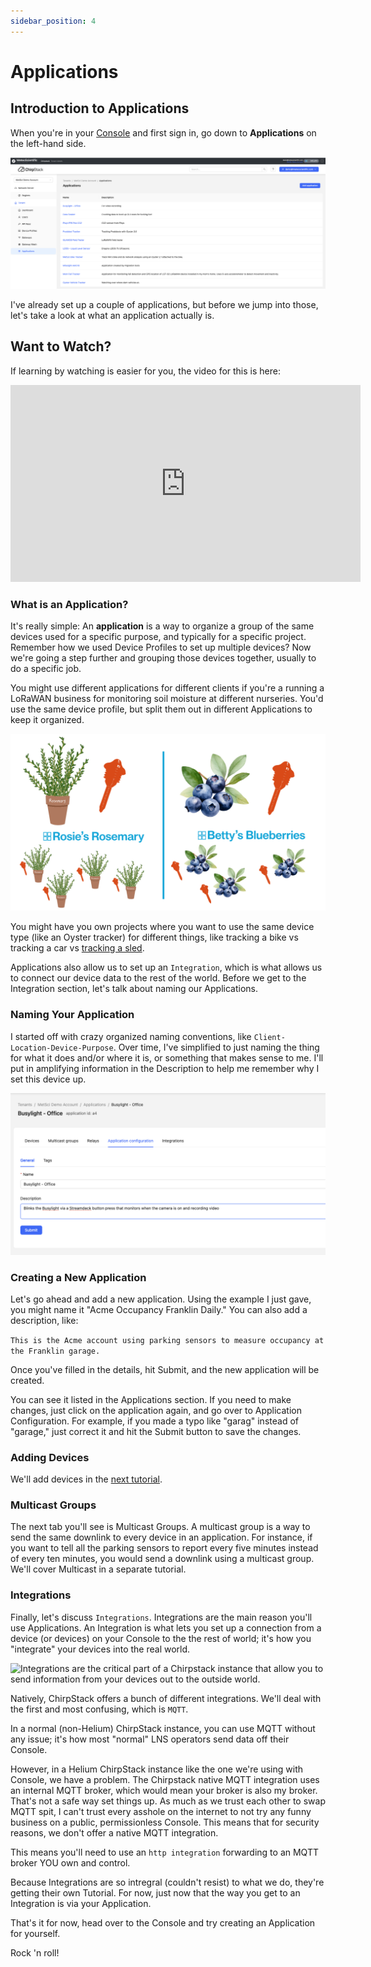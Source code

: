 ```yaml
---
sidebar_position: 4
---
```

# Applications 

## Introduction to Applications

When you're in your [Console](https://console.meteoscientific.com/front/login) and first sign in, go down to **Applications** on the left-hand side. 

<div style={{
  display: 'flex',
  justifyContent: 'center',
  margin: '20px auto'
}}>
  <img 
    src="/images/tutorial-basics/004-set-up-applications/chirpstack-applications.png"
    alt="Adding a pre-loaded Device Profile Template in the Chirpstack MeteoScientific LNS"
    style={{
      maxWidth: '800px',
      width: '100%',
      borderRadius: '8px',
      border: '4px solid var(--metsci-primary)',
      boxShadow: '0 4px 12px rgba(217, 74, 24, 0.15)',
    }}
  />
</div>

I've already set up a couple of applications, but before we jump into those, let's take a look at what an application actually is.

## Want to Watch?

If learning by watching is easier for you, the video for this is here:
<iframe width="560" height="315" src="https://www.youtube.com/embed/if3FsIUoInk?si=hyjZ2ct_pzykOtks" title="YouTube video player" frameborder="0" allow="accelerometer; autoplay; clipboard-write; encrypted-media; gyroscope; picture-in-picture; web-share" referrerpolicy="strict-origin-when-cross-origin" allowfullscreen></iframe>

### What is an Application?

It's really simple:  An **application** is a way to organize a group of the same devices used for a specific purpose, and typically for a specific project.  Remember how we used Device Profiles to set up multiple devices?  Now we're going a step further and grouping those devices together, usually to do a specific job.

You might use different applications for different clients if you're a running a LoRaWAN business for monitoring soil moisture at different nurseries.   You'd use the same device profile, but split them out in different Applications to keep it organized.

<div style={{
  display: 'flex',
  justifyContent: 'center',
  margin: '20px auto'
}}>
  <img 
    src="/images/tutorial-basics/004-set-up-applications/rosemary-vs-blueberry-soil-moisture-application-chirpstack-helium.png"
    alt="Using different applications in Helium Chirpstack to have the same device do different jobs and organize your devices. "
    style={{
      maxWidth: '800px',
      width: '100%',
      borderRadius: '8px',
      border: '4px solid var(--metsci-primary)',
      boxShadow: '0 4px 12px rgba(217, 74, 24, 0.15)',
    }}
  />
</div>

You might have you own projects where you want to use the same device type (like an Oyster tracker) for different things, like tracking a bike vs tracking a car vs [tracking a sled](https://sled.meteoscientific.com).

Applications also allow us to set up an `Integration`, which is what allows us to connect our device data to the rest of the world.  Before we get to the Integration section, let's talk about naming our Applications.

### Naming Your Application

I started off with crazy organized naming conventions, like `Client-Location-Device-Purpose`.  Over time, I've simplified to just naming the thing for what it does and/or where it is, or something that makes sense to me.  I'll put in amplifying information in the Description to help me remember why I set this device up.

<div style={{
  display: 'flex',
  justifyContent: 'center',
  margin: '20px auto'
}}>
  <img 
    src="/images/tutorial-basics/004-set-up-applications/application-name-description.png"
    alt="The name and description in a ChirpStack application can be really helpful for you to keep things organized and remember why you set it up in the first place."
    style={{
      maxWidth: '800px',
      width: '100%',
      borderRadius: '8px',
      border: '4px solid var(--metsci-primary)',
      boxShadow: '0 4px 12px rgba(217, 74, 24, 0.15)',
    }}
  />
</div>

### Creating a New Application

Let's go ahead and add a new application. Using the example I just gave, you might name it "Acme Occupancy Franklin Daily." You can also add a description, like:

```This is the Acme account using parking sensors to measure occupancy at the Franklin garage.```

Once you've filled in the details, hit Submit, and the new application will be created. 

You can see it listed in the Applications section. If you need to make changes, just click on the application again, and go over to Application Configuration. For example, if you made a typo like "garag" instead of "garage," just correct it and hit the Submit button to save the changes.

### Adding Devices
We'll add devices in the [next tutorial](./adding-a-device). 

### Multicast Groups
The next tab you'll see is Multicast Groups. A multicast group is a way to send the same downlink to every device in an application. For instance, if you want to tell all the parking sensors to report every five minutes instead of every ten minutes, you would send a downlink using a multicast group.  We'll cover Multicast in a separate tutorial.

### Integrations
Finally, let's discuss `Integrations`. Integrations are the main reason you'll use Applications.  An Integration is what lets you set up a connection from a device (or devices) on your Console to the the rest of world; it's how you "integrate" your devices into the real world.

<div style={{
  display: 'flex',
  justifyContent: 'center',
  margin: '20px auto'
}}>
  <img 
    src="/images/tutorial-basics/004-set-up-applications/application-integrations.png"
    alt="Integrations are the critical part of a Chirpstack instance that allow you to send information from your devices out to the outside world."
    style={{
      maxWidth: '800px',
      width: '100%',
      borderRadius: '8px',
      border: '4px solid var(--metsci-primary)',
      boxShadow: '0 4px 12px rgba(217, 74, 24, 0.15)',
    }}
  />
</div>

Natively, ChirpStack offers a bunch of different integrations. We'll deal with the first and most confusing, which is `MQTT`. 

In a normal (non-Helium) ChirpStack instance, you can use MQTT without any issue; it's how most "normal" LNS operators send data off their Console. 

However, in a Helium ChirpStack instance like the one we're using with Console, we have a problem.  The Chirpstack native MQTT integration uses an internal MQTT broker, which would mean your broker is also my broker.  That's not a safe way set things up.  As much as we trust each other to swap MQTT spit, I can't trust every asshole on the internet to not try any funny business on a public, permissionless Console.  This means that for security reasons, we don't offer a native MQTT integration. 

This means you'll need to use an `http integration` forwarding to an MQTT broker YOU own and control.  

Because Integrations are so intregral (couldn't resist) to what we do, they're getting their own Tutorial.  For now, just now that the way you get to an Integration is via your Application.

That's it for now, head over to the Console and try creating an Application for yourself.

Rock 'n roll!

<ConsoleButton />
